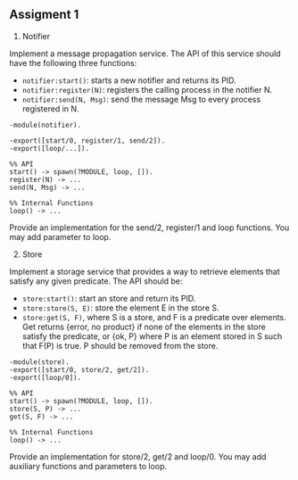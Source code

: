 ## Assigment 1

1. Notifier 

Implement a message propagation service. The API of this service should have the following three functions:
* `notifier:start()`: starts a new notifier and returns its PID.
* `notifier:register(N)`: registers the calling process in the notifier N.
* `notifier:send(N, Msg)`: send the message Msg to every process registered in N.

```
-module(notifier).

-export([start/0, register/1, send/2]).
-export([loop/...]).

%% API
start() -> spawn(?MODULE, loop, []).
register(N) -> ...
send(N, Msg) -> ...

%% Internal Functions
loop() -> ...
```

Provide an implementation for the send/2, register/1 and loop functions. You may add parameter to loop.

2. Store 

Implement a storage service that provides a way to retrieve elements that satisfy any given
predicate. The API should be:

* `store:start()`: start an store and return its PID.
* `store:store(S, E)`: store the element E in the store S.
* `store:get(S, F)`, where S is a store, and F is a predicate over elements. Get returns {error, no product} if none of the elements in the store satisfy the predicate, or {ok, P} where P is an element stored in S such that F(P) is true. P should be removed from the store.

```
-module(store).
-export([start/0, store/2, get/2]).
-export([loop/0]).

%% API
start() -> spawn(?MODULE, loop, []).
store(S, P) -> ...
get(S, F) -> ...

%% Internal Functions
loop() -> ...
```

Provide an implementation for store/2, get/2 and loop/0. You may add auxiliary functions and parameters to loop.